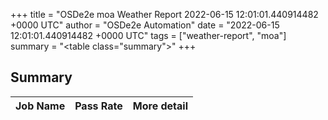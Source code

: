 +++
title = "OSDe2e moa Weather Report 2022-06-15 12:01:01.440914482 +0000 UTC"
author = "OSDe2e Automation"
date = "2022-06-15 12:01:01.440914482 +0000 UTC"
tags = ["weather-report", "moa"]
summary = "<table class=\"summary\"></table>"
+++
## Summary

| Job Name | Pass Rate | More detail |
|----------|-----------|-------------|




